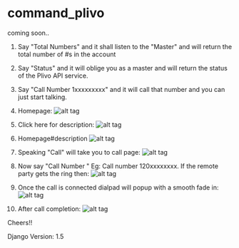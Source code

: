command_plivo
=============

coming soon..

1. Say "Total Numbers" and it shall listen to the "Master" and will return the total number of #s in the account
2. Say "Status" and it will oblige you as a master and will return the status of the Plivo API service.
3. Say "Call Number 1xxxxxxxxx" and it will call that number and you can just start talking.


1. Homepage:
![alt tag](https://dl.dropboxusercontent.com/u/54579287/command_plivo/home1.png)


2. Click here for description:
![alt tag](https://dl.dropboxusercontent.com/u/54579287/command_plivo/home2.png)


3. Homepage#description
![alt tag](https://dl.dropboxusercontent.com/u/54579287/command_plivo/home3.png)


4. Speaking "Call" will take you to call page:
![alt tag](https://dl.dropboxusercontent.com/u/54579287/command_plivo/Screenshot.png)


5. Now say "Call Number <any regular phone number>" Eg: Call number 120xxxxxxxx. If the remote party gets the ring then:
![alt tag](https://dl.dropboxusercontent.com/u/54579287/command_plivo/Screenshot-1.png)


6. Once the call is connected dialpad will popup with a smooth fade in:
![alt tag](https://dl.dropboxusercontent.com/u/54579287/command_plivo/Screenshot-2.png)


7. After call completion:
![alt tag](https://dl.dropboxusercontent.com/u/54579287/command_plivo/Screenshot-3.png)


Cheers!!

Django Version: 1.5

